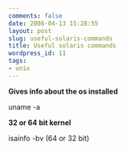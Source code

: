 ```yaml
---
comments: false
date: 2008-04-13 15:28:55
layout: post
slug: useful-solaris-commands
title: Useful solaris commands
wordpress_id: 11
tags:
- unix
---
```


**Gives info about the os installed**

uname -a

**32 or 64 bit kernel**

isainfo -bv (64 or 32 bit)
